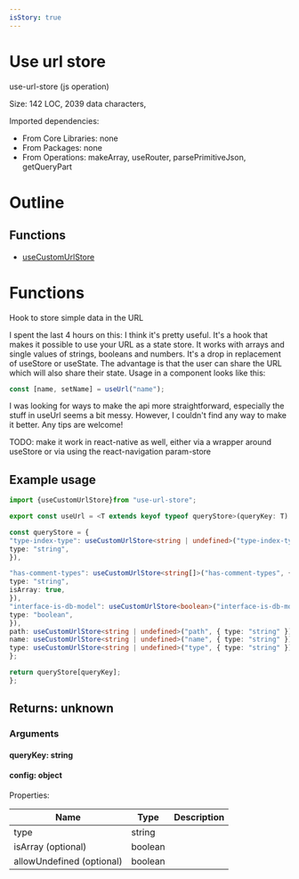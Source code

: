 ```yaml
---
isStory: true
---
```

# Use url store

use-url-store (js operation)

Size: 142 LOC, 2039 data characters, 
 
Imported dependencies:

- From Core Libraries: none
- From Packages: none
- From Operations: makeArray, useRouter, parsePrimitiveJson, getQueryPart

# Outline

## Functions

- [useCustomUrlStore](#useCustomUrlStore)



# Functions

Hook to store simple data in the URL

I spent the last 4 hours on this: I think it's pretty useful. It's a hook that makes it possible to use your URL as a state store. It works with arrays and single values of strings, booleans and numbers. It's a drop in replacement of useStore or useState. The advantage is that the user can share the URL which will also share their state. Usage in a component looks like this:

```ts
const [name, setName] = useUrl("name");
```

I was looking for ways to make the api more straightforward, especially the stuff in useUrl seems a bit messy. However, I couldn't find any way to make it better. Any tips are welcome!

TODO: make it work in react-native as well, either via a wrapper around useStore or via using the react-navigation param-store

## Example usage

```ts
import {useCustomUrlStore}from "use-url-store";

export const useUrl = <T extends keyof typeof queryStore>(queryKey: T) => {

const queryStore = {
"type-index-type": useCustomUrlStore<string | undefined>("type-index-type", {
type: "string",
}),

"has-comment-types": useCustomUrlStore<string[]>("has-comment-types", {
type: "string",
isArray: true,
}),
"interface-is-db-model": useCustomUrlStore<boolean>("interface-is-db-model", {
type: "boolean",
}),
path: useCustomUrlStore<string | undefined>("path", { type: "string" }),
name: useCustomUrlStore<string | undefined>("name", { type: "string" }),
type: useCustomUrlStore<string | undefined>("type", { type: "string" }),
};

return queryStore[queryKey];
};
```

## Returns: unknown

### Arguments

#### queryKey: string







#### config: object





Properties: 

 | Name | Type | Description |
|---|---|---|
| type  | string |  |
| isArray (optional) | boolean |  |
| allowUndefined (optional) | boolean |  |



